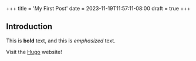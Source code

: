 +++
title = 'My First Post'
date = 2023-11-19T11:57:11-08:00
draft = true
+++

## Introduction

This is **bold** text, and this is *emphasized* text.

Visit the [Hugo](https://gohugo.io) website!